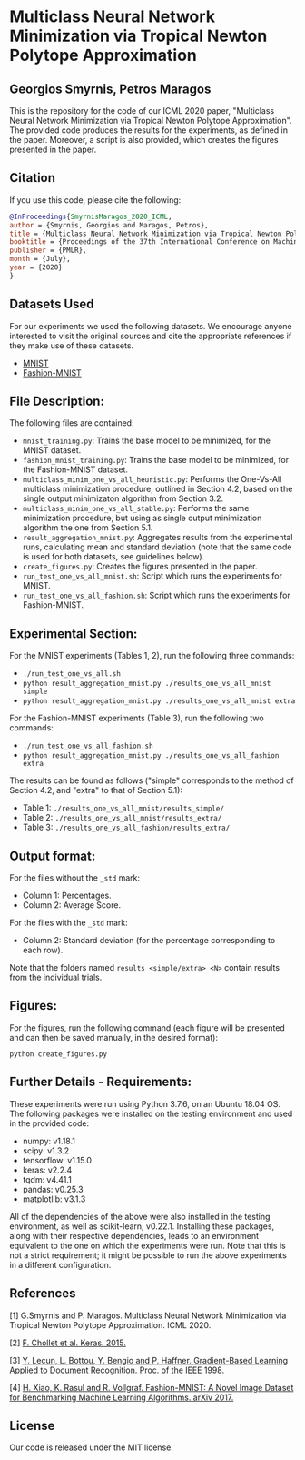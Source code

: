# Multiclass Neural Network Minimization via Tropical Newton Polytope Approximation
## Georgios Smyrnis, Petros Maragos

This is the repository for the code of our ICML 2020 paper, "Multiclass Neural Network Minimization via Tropical Newton Polytope Approximation". The provided code produces the results for the experiments, as defined in the paper. Moreover, a script is also provided, which creates the figures presented in the paper.

## Citation

If you use this code, please cite the following:
```bibtex
@InProceedings{SmyrnisMaragos_2020_ICML,
author = {Smyrnis, Georgios and Maragos, Petros},
title = {Multiclass Neural Network Minimization via Tropical Newton Polytope Approximation},
booktitle = {Proceedings of the 37th International Conference on Machine Learning (ICML)},
publisher = {PMLR},
month = {July},
year = {2020}
} 
```

## Datasets Used

For our experiments we used the following datasets. We encourage anyone interested to visit the original sources and cite the appropriate references if they make use of these datasets.

- [MNIST](http://yann.lecun.com/exdb/mnist/)
- [Fashion-MNIST](https://github.com/zalandoresearch/fashion-mnist)

## File Description:
The following files are contained:
  - `mnist_training.py`: Trains the base model to be minimized, for the MNIST
    dataset.
  - `fashion_mnist_training.py`: Trains the base model to be minimized, for the
    Fashion-MNIST dataset.
  - `multiclass_minim_one_vs_all_heuristic.py`: Performs the One-Vs-All multiclass minimization procedure,
    outlined in Section 4.2, based on the single output minimizaton algorithm from Section 3.2.
  - `multiclass_minim_one_vs_all_stable.py`: Performs the same minimization procedure, but
    using as single output minimization algorithm the one from Section 5.1.
  - `result_aggregation_mnist.py`: Aggregates results from the experimental runs,
    calculating mean and standard deviation (note that the same code is used
    for both datasets, see guidelines below).
  - `create_figures.py`: Creates the figures presented in the paper.
  - `run_test_one_vs_all_mnist.sh`: Script which runs the experiments for MNIST.
  - `run_test_one_vs_all_fashion.sh`: Script which runs the experiments for
    Fashion-MNIST.


## Experimental Section:
For the MNIST experiments (Tables 1, 2), run the following three commands:
  - `./run_test_one_vs_all.sh`
  - `python result_aggregation_mnist.py ./results_one_vs_all_mnist simple`
  - `python result_aggregation_mnist.py ./results_one_vs_all_mnist extra`

For the Fashion-MNIST experiments (Table 3), run the following two commands:
  - `./run_test_one_vs_all_fashion.sh`
  - `python result_aggregation_mnist.py ./results_one_vs_all_fashion extra`

The results can be found as follows ("simple" corresponds to the method of
Section 4.2, and "extra" to that of Section 5.1):
  - Table 1: `./results_one_vs_all_mnist/results_simple/`
  - Table 2: `./results_one_vs_all_mnist/results_extra/`
  - Table 3: `./results_one_vs_all_fashion/results_extra/`

## Output format:
For the files without the `_std` mark:
  - Column 1: Percentages.
  - Column 2: Average Score.

For the files with the `_std` mark:
  - Column 2: Standard deviation (for the percentage corresponding to each row).

Note that the folders named `results_<simple/extra>_<N>` contain results from
the individual trials.


## Figures:
For the figures, run the following command (each figure will be presented and
can then be saved manually, in the desired format):

  `python create_figures.py`


## Further Details - Requirements:
These experiments were run using Python 3.7.6, on an Ubuntu 18.04 OS.
The following packages were installed on the testing environment and used in the provided code:
  - numpy:        v1.18.1
  - scipy:        v1.3.2
  - tensorflow:   v1.15.0
  - keras:        v2.2.4
  - tqdm:         v4.41.1
  - pandas:       v0.25.3
  - matplotlib:   v3.1.3

All of the dependencies of the above were also installed in the testing environment, as well as scikit-learn, v0.22.1.
Installing these packages, along with their respective dependencies, leads to
an environment equivalent to the one on which the experiments were run. Note
that this is not a strict requirement; it might be possible to run the above
experiments in a different configuration.

## References
[1] G.Smyrnis and P. Maragos. Multiclass Neural Network Minimization via Tropical Newton Polytope Approximation. ICML 2020.

[2] [F. Chollet et al. Keras. 2015.](https://keras.io)

[3] [Y. Lecun, L. Bottou, Y. Bengio and P. Haffner. Gradient-Based Learning Applied to Document Recognition. Proc. of the IEEE 1998.](https://ieeexplore.ieee.org/abstract/document/726791) 

[4] [H. Xiao, K. Rasul and R. Vollgraf. Fashion-MNIST: A Novel Image Dataset for Benchmarking Machine Learning Algorithms. arXiv 2017.](https://arxiv.org/abs/1708.07747)

## License

Our code is released under the MIT license.
